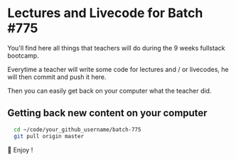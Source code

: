 # Lectures and Livecode for Batch #775

You'll find here all things that teachers will do during the 9 weeks fullstack bootcamp.

Everytime a teacher will write some code for lectures and / or livecodes, he will then commit and push it here.

Then you can easily get back on your computer what the teacher did.

## Getting back new content on your computer

```bash
  cd ~/code/your_github_username/batch-775
  git pull origin master
```

🚀 Enjoy !
